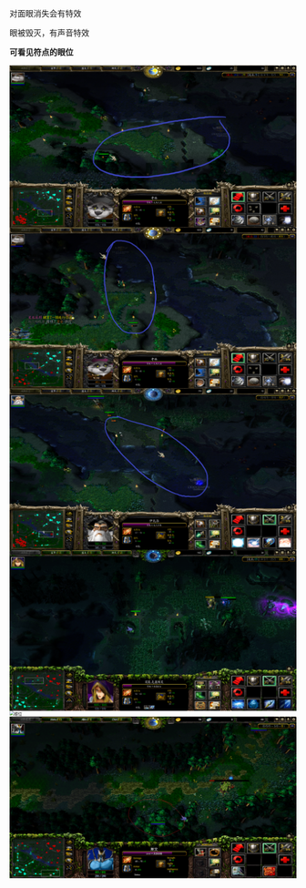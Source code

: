 对面眼消失会有特效

眼被毁灭，有声音特效

**可看见符点的眼位**

<img src="./img/眼位.png" alt="眼位" style="zoom: 50%;" align="left" />



<img src="./img/眼位2.png" alt="眼位" style="zoom: 50%;" align="left" />

<img src="./img/眼位3.png" alt="眼位" style="zoom: 50%;" align="left" />

<img src="./img/眼位4.png" alt="眼位" style="zoom: 50%;" align="left" />

<img src="D:\Qiavo\Documents\DOTA 笔记\物品篇\眼.assets\眼位5.png" alt="眼位" style="zoom: 50%;" align="left" /><img src="./img/绕树林.png" alt="绕树林" style="zoom: 50%;" align="left" />